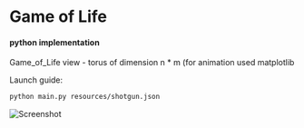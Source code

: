 # Game of Life
#### python implementation

Game_of_Life view - torus of dimension n * m (for animation used matplotlib

Launch guide:
```bash
python main.py resources/shotgun.json
```

![Screenshot](https://github.com/vinfinit/Game_of_Life/raw/master/screenshots/shotgun.gif "Screenshot")
